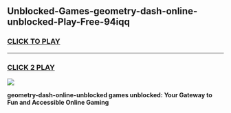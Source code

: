 
## Unblocked-Games-geometry-dash-online-unblocked-Play-Free-94iqq
<h3>
<a href="https://premium76.site?title=geometry-dash-online-unblocked&ref=21A">CLICK TO PLAY</a></h3>
<hr>

<h3>
<a href="https://premium76.site?title=geometry-dash-online-unblocked&ref=21A">CLICK 2 PLAY</a>
  
</h3>

<a href="https://premium76.site?title=geometry-dash-online-unblocked&ref=21A"><img src="https://clearcache.store/games.png"></a>


**geometry-dash-online-unblocked games unblocked: Your Gateway to Fun and Accessible Online Gaming**
